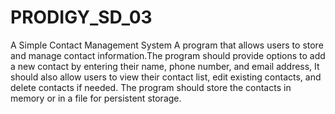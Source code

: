 # PRODIGY_SD_03
A Simple Contact Management System 
A program that allows users to store and manage contact information.The program should provide options to add a new contact by entering their name, phone number, and email address, It
should also allow users to view their contact list, edit existing contacts, and delete contacts if needed. The program
should store the contacts in memory or in a file for persistent storage.
